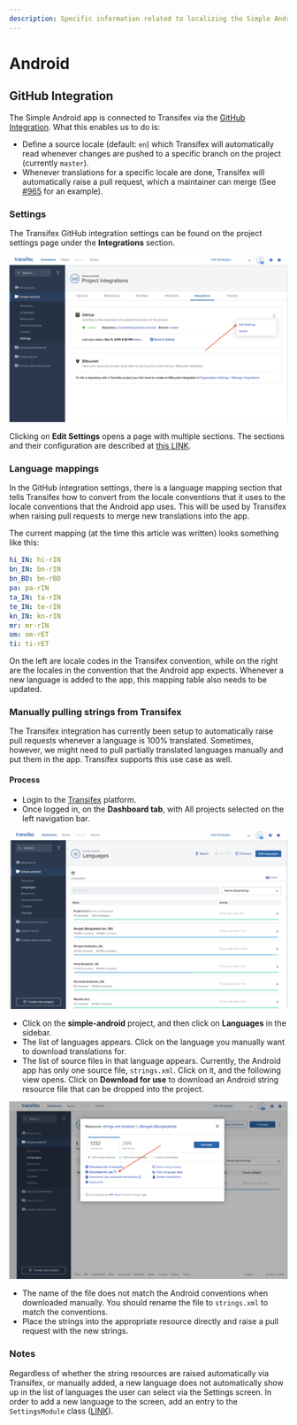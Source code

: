 ```yaml
---
description: Specific information related to localizing the Simple Android app
---
```


# Android

## GitHub Integration

The Simple Android app is connected to Transifex via the [GitHub Integration](https://docs.transifex.com/transifex-github-integrations/github-tx-ui). What this enables us to do is:

* Define a source locale \(default: `en`\) which Transifex will automatically read whenever changes are pushed to a specific branch on the project \(currently `master`\).
* Whenever translations for a specific locale are done, Transifex will automatically raise a pull request, which a maintainer can merge \(See [\#965](https://github.com/simpledotorg/simple-android/pull/965) for an example\).

### Settings

The Transifex GitHub integration settings can be found on the project settings page under the **Integrations** section.

![](../../.gitbook/assets/screenshot-2019-12-09-at-4.41.38-pm.png)

Clicking on **Edit Settings** opens a page with multiple sections. The sections and their configuration are described at [this LINK](https://docs.transifex.com/transifex-github-integrations/github-tx-ui#linking-a-specific-project-with-a-github-repository).

### Language mappings

In the GitHub integration settings, there is a language mapping section that tells Transifex how to convert from the locale conventions that it uses to the locale conventions that the Android app uses. This will be used by Transifex when raising pull requests to merge new translations into the app.

The current mapping \(at the time this article was written\) looks something like this:

```yaml
hi_IN: hi-rIN
bn_IN: bn-rIN
bn_BD: bn-rBD
pa: pa-rIN
ta_IN: ta-rIN
te_IN: te-rIN
kn_IN: kn-rIN
mr: mr-rIN
om: om-rET
ti: ti-rET
```

On the left are locale codes in the Transifex convention, while on the right are the locales in the convention that the Android app expects. Whenever a new language is added to the app, this mapping table also needs to be updated.

### Manually pulling strings from Transifex

The Transifex integration has currently been setup to automatically raise pull requests whenever a language is 100% translated. Sometimes, however, we might need to pull partially translated languages manually and put them in the app. Transifex supports this use case as well.

#### Process

* Login to the [Transifex](https://www.transifex.com/) platform.
* Once logged in, on the **Dashboard tab**, with All projects selected on the left navigation bar.

![](../../.gitbook/assets/screenshot-2019-12-09-at-5.05.53-pm.png)

* Click on the **simple-android** project, and then click on **Languages** in the sidebar.
* The list of languages appears. Click on the language you manually want to download translations for.
* The list of source files in that language appears. Currently, the Android app has only one source file, `strings.xml`. Click on it, and the following view opens. Click on **Download for use** to download an Android string resource file that can be dropped into the project.

![](../../.gitbook/assets/screenshot-2019-12-09-at-5.08.49-pm.png)

* The name of the file does not match the Android conventions when downloaded manually. You should rename the file to `strings.xml` to match the conventions.
* Place the strings into the appropriate resource directly and raise a pull request with the new strings.

### Notes

Regardless of whether the string resources are raised automatically via Transifex, or manually added, a new language does not automatically show up in the list of languages the user can select via the Settings screen. In order to add a new language to the screen, add an entry to the `SettingsModule` class \([LINK](https://github.com/simpledotorg/simple-android/blob/master/app/src/main/java/org/simple/clinic/settings/SettingsModule.kt)\).

